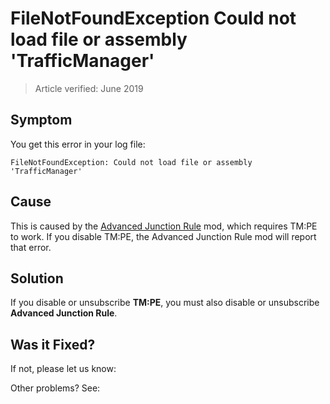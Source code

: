 # FileNotFoundException Could not load file or assembly 'TrafficManager'

> Article verified: June 2019

## Symptom

You get this error in your log file:

```FileNotFoundException: Could not load file or assembly 'TrafficManager'```

## Cause

This is caused by the [Advanced Junction Rule](https://steamcommunity.com/sharedfiles/filedetails/?id=1647686914) mod,
which requires TM:PE to work. If you disable TM:PE, the Advanced Junction Rule mod will report that error.

## Solution

If you disable or unsubscribe **TM:PE**, you must also disable or unsubscribe **Advanced Junction Rule**.

## Was it Fixed?

If not, please let us know: [](Report-a-Bug.md)

Other problems? See: [](Troubleshooting.md)